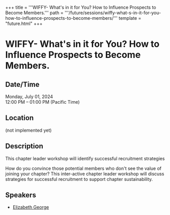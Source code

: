 +++
title = '''WIFFY- What's in it for You? How to Influence Prospects to Become Members.'''
path = '''/future/sessions/wiffy-what-s-in-it-for-you-how-to-influence-prospects-to-become-members/'''
template = "future.html"
+++

<h1>WIFFY- What's in it for You? How to Influence Prospects to Become Members.</h1>
<h2>Date/Time</h2>
<p>Monday, July 01, 2024<br>
12:00 PM – 01:00 PM (Pacific Time)</p>
<h2>Location</h2>
(not implemented yet)
<h2>Description</h2>
This chapter leader workshop will identify successful recruitment strategies

How do you convince those potential members who don't see the value of joining your chapter?  This inter-active chapter leader workshop will discuss strategies for successful recruitment to support chapter sustainability.
<h2>Speakers</h2>
<ul><li><a href="/future/speakers/elizabeth-george/">Elizabeth George</a></li>

